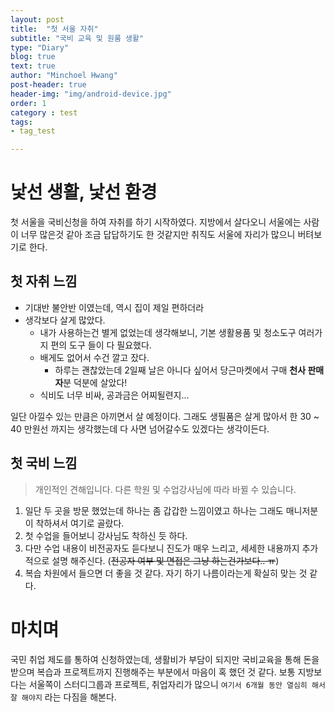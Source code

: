 ```yaml
---
layout: post
title:  "첫 서울 자취"
subtitle: "국비 교육 및 원룸 생활"
type: "Diary"
blog: true
text: true
author: "Minchoel Hwang"
post-header: true
header-img: "img/android-device.jpg"
order: 1
category : test
tags:
- tag_test

---
```


# 낯선 생활, 낯선 환경

첫 서울을 국비신청을 하여 자취를 하기 시작하였다. 지방에서 살다오니 서울에는 사람이 너무 많은것 같아 조금 답답하기도 한 것같지만 취직도 서울에 자리가 많으니 버텨보기로 한다.


## 첫 자취 느낌

* 기대반 불안반 이였는데, 역시 집이 제일 편하더라
* 생각보다 살게 많았다.
  * 내가 사용하는건 별게 없었는데 생각해보니, 기본 생활용품 및 청소도구 여러가지 편의 도구 들이 다 필요했다.
  * 배게도 없어서 수건 깔고 잤다.
    * 하루는 괜찮았는데 2일째 날은 아니다 싶어서 당근마켓에서 구매 **천사 판매자**분 덕분에 살았다!
  * 식비도 너무 비싸, 공과금은 어찌될련지...

일단 아낄수 있는 만큼은 아끼면서 살 예정이다. 그래도 생필품은 살게 많아서 한 30 ~ 40 만원선 까지는 생각했는데 다 사면 넘어갈수도 있겠다는 생각이든다.

##  첫 국비 느낌

> 개인적인 견해입니다.
> 다른 학원 및 수업강사님에 따라 바뀔 수 있습니다.

1. 일단 두 곳을 방문 했었는데 하나는 좀 갑갑한 느낌이였고 하나는 그래도 매니저분이 착하셔서 여기로 골랐다.
2. 첫 수업을 들어보니 강사님도 착하신 듯 하다.
3. 다만 수업 내용이 비전공자도 듣다보니 진도가 매우 느리고, 세세한 내용까지 추가적으로 설명 해주신다. (~~전공자 여부 및 면접은 그냥 하는건가보다.. ㅠ~~)
4. 복습 차원에서 들으면 더 좋을 것 같다. 자기 하기 나름이라는게 확실히 맞는 것 같다.

# 마치며

국민 취업 제도를 통하여 신청하였는데, 생활비가 부담이 되지만 국비교육을 통해 돈을 받으며 복습과 프로젝트까지 진행해주는 부분에서 마음이 혹 했던 것 같다.
보통 지방보다는 서울쪽이 스터디그룹과 프로젝트, 취업자리가 많으니 `여기서 6개월 동안 열심히 해서 잘 해야지` 라는 다짐을 해본다.
